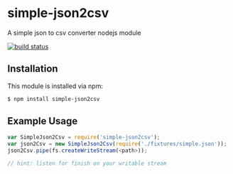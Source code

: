 # simple-json2csv

A simple json to csv converter nodejs module

[![build status](https://secure.travis-ci.org/unvar/simple-json2csv.png)](http://travis-ci.org/unvar/simple-json2csv)

## Installation

This module is installed via npm:

``` bash
$ npm install simple-json2csv
```

## Example Usage

``` js
var SimpleJson2Csv = require('simple-json2csv');
var json2Csv = new SimpleJson2Csv(require('./fixtures/simple.json'));
json2Csv.pipe(fs.createWriteStream(<path>));

// hint: listen for finish on your writable stream
```
